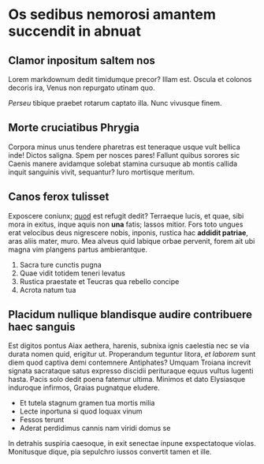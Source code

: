 # Os sedibus nemorosi amantem succendit in abnuat

## Clamor inpositum saltem nos

Lorem markdownum dedit timidumque precor? Illam est. Oscula et colonos decoris
ira, Venus non repurgato utinam quo.

*Perseu* tibique praebet rotarum captato illa. Nunc vivusque finem.

## Morte cruciatibus Phrygia

Corpora minus unus tendere pharetras est teneraque usque vult bellica inde!
Dictos saligna. Spem per nosces pares! Fallunt quibus sorores sic Caenis manere
avidamque solebat stamina cursuque ab montis callida inquit sanguinis vivit,
sequantur? Iuro mortisque meritum.

## Canos ferox tulisset

Exposcere coniunx; [quod](#exclamat-neque) est refugit dedit? Terraeque lucis,
et quae, sibi mora in exitus, inque aquis non **una** fatis; lassos mitior. Fors
toto ungues erat velocibus deus nigrescere nobis, inponis, rustica hac **addidit
patriae**, aras aliis mater, muro. Mea alveus quid labique orbae pervenit, forem
ait ubi magna vim plangens partus ambierantque.

1. Sacra ture cunctis pugna
2. Quae vidit totidem teneri levatus
3. Rustica praestate et Teucras qua rebello concipe
4. Acrota natum tua

## Placidum nullique blandisque audire contribuere haec sanguis

Est digitos pontus Aiax aethera, harenis, subnixa ignis caelestia nec se via
durata nomen quid, erigitur ut. Properandum teguntur litora, *et laborem* sunt
diem quod captiva demi contemnere Antiphates? Umquam Troiana increvit signata
sacrataque satus expresso discidii perituraque equus vultus lugenti hasta. Pacis
solo dedit poena fatemur ultima. Minimos et dato Elysiasque induroque infirmos,
Graias pugnatque eludere.

- Et tutela stagnum gramen tua mortis milia
- Lecte inportuna si quod loquax vinum
- Fessos terunt
- Aderat perdidimus cannis nam viridi domus se

In detrahis suspiria caesoque, in exit senectae inpune exspectatoque violas.
Monitusque dique, pia sepulchro iussos convertit tamen et ille.

